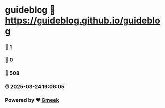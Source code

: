 # guideblog :link: https://guideblog.github.io/guideblog 
### :page_facing_up: [1](https://guideblog.github.io/guideblog/tag.html) 
### :speech_balloon: 0 
### :hibiscus: 508 
### :alarm_clock: 2025-03-24 19:06:05 
### Powered by :heart: [Gmeek](https://github.com/Meekdai/Gmeek)

